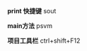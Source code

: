**print 快捷键**               sout

**main方法**                   psvm

**项目工具栏**              ctrl+shift+F12



